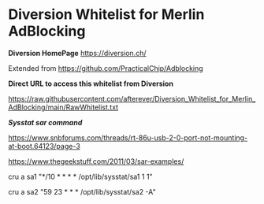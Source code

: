 # Diversion Whitelist for Merlin AdBlocking

**Diversion HomePage** https://diversion.ch/

Extended from https://github.com/PracticalChip/Adblocking

**Direct URL to access this whitelist from Diversion**

https://raw.githubusercontent.com/afterever/Diversion_Whitelist_for_Merlin_AdBlocking/main/RawWhitelist.txt

***Sysstat sar command***

https://www.snbforums.com/threads/rt-86u-usb-2-0-port-not-mounting-at-boot.64123/page-3

https://www.thegeekstuff.com/2011/03/sar-examples/

cru a sa1 "*/10 * * * * /opt/lib/sysstat/sa1 1 1"

cru a sa2 "59 23 * * * /opt/lib/sysstat/sa2 -A"

